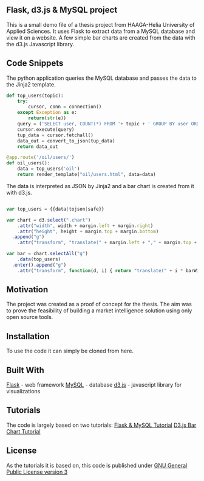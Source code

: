 ## Flask, d3.js & MySQL project

This is a small demo file of a thesis project from HAAGA-Helia University of Applied Sciences. It uses Flask to extract data from a MySQL database and view it on a website. A few simple bar charts are created from the data with the d3.js Javascript library. 

## Code Snippets

The python application queries the MySQL database and passes the data to the Jinja2 template.

```python
def top_users(topic):
    try:
        cursor, conn = connection()
    except Exception as e:
        return(str(e))
    query = ('SELECT user, COUNT(*) FROM '+ topic + ' GROUP BY user ORDER BY COUNT(*) DESC LIMIT 10;')
    cursor.execute(query)
    tup_data = cursor.fetchall()
    data_out = convert_to_json(tup_data)
    return data_out

@app.route('/oil/users/')
def oil_users():
    data = top_users('oil')
    return render_template("oil/users.html", data=data)
```

The data is interpreted as JSON by Jinja2 and a bar chart is created from it with d3.js.

```javascript

var top_users = {{data|tojson|safe}}

var chart = d3.select(".chart")
    .attr("width", width + margin.left + margin.right)
    .attr("height", height + margin.top + margin.bottom)
  .append("g")
    .attr("transform", "translate(" + margin.left + "," + margin.top + ")");

var bar = chart.selectAll("g")
    .data(top_users)
  .enter().append("g")
    .attr("transform", function(d, i) { return "translate(" + i * barWidth + ",0)"; });
```

## Motivation

The project was created as a proof of concept for the thesis. The aim was to prove the feasibility of building a market intelligence solution using only open source tools.

## Installation

To use the code it can simply be cloned from here.

## Built With

[Flask](http://flask.pocoo.org/) - web framework
[MySQL](https://www.mysql.com/) - database
[d3.js](https://d3js.org/) - javascript library for visualizations

## Tutorials

The code is largely based on two tutorials:
[Flask & MySQL Tutorial](https://pythonprogramming.net/practical-flask-introduction/)
[D3.js Bar Chart Tutorial](https://bost.ocks.org/mike/bar/3/) 

## License

As the tutorials it is based on, this code is published under [GNU General Public License version 3](https://opensource.org/licenses/GPL-3.0)

